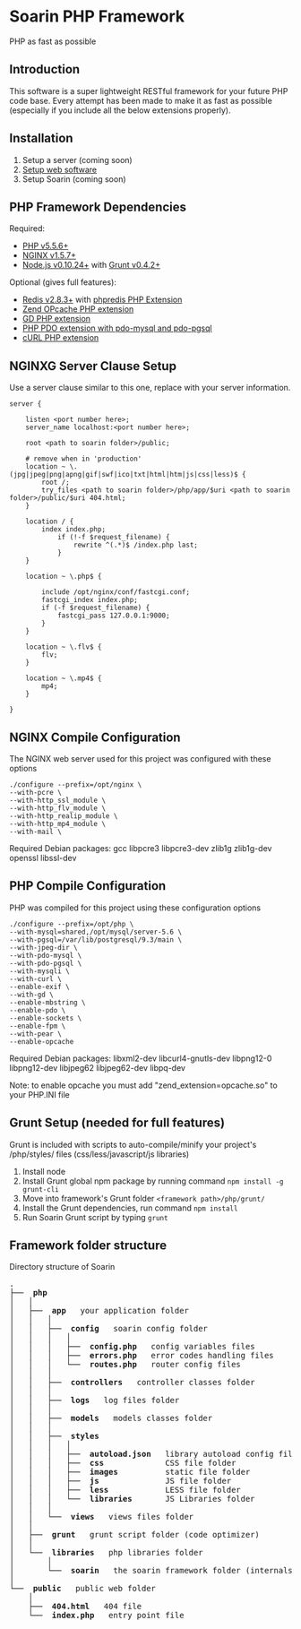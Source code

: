 Soarin PHP Framework
===========================
PHP as fast as possible

Introduction
-----------------------------

This software is a super lightweight RESTful framework for your future PHP code base. Every attempt has been made to make it as fast as possible (especially if you include all the below extensions properly).

Installation
-----------------------------

1. Setup a server (coming soon)
2. [Setup web software](https://github.com/charleshross/soarin/wiki/Setup-web-server)
3. Setup Soarin (coming soon)

PHP Framework Dependencies
-----------------------------

Required:

* [PHP v5.5.6+](http://www.php.net/)
* [NGINX v1.5.7+](http://nginx.org/)
* [Node.js v0.10.24+](http://www.nodejs.org) with [Grunt v0.4.2+](http://gruntjs.com/)

Optional (gives full features):

* [Redis v2.8.3+](http://redis.io/) with [phpredis PHP Extension](https://github.com/nicolasff/phpredis)
* [Zend OPcache PHP extension](http://us2.php.net/opcache)
* [GD PHP extension](http://php.net/manual/en/book.image.php)
* [PHP PDO extension with pdo-mysql and pdo-pgsql](http://www.php.net/manual/en/book.pdo.php)
* [cURL PHP extension](http://php.net/manual/en/book.curl.php)

NGINXG Server Clause Setup
-----------------------------
Use a server clause similar to this one, replace <items like this> with your server information.
	
	server {

		listen <port number here>;
		server_name localhost:<port number here>;
		
		root <path to soarin folder>/public;
	    
		# remove when in 'production'
		location ~ \.(jpg|jpeg|png|apng|gif|swf|ico|txt|html|htm|js|css|less)$ {
			root /;
			try_files <path to soarin folder>/php/app/$uri <path to soarin folder>/public/$uri 404.html;
		}
		
		location / {
			index index.php;
				if (!-f $request_filename) {
					rewrite ^(.*)$ /index.php last;
				}
		}

		location ~ \.php$ {

			include /opt/nginx/conf/fastcgi.conf;
			fastcgi_index index.php;
			if (-f $request_filename) {
				fastcgi_pass 127.0.0.1:9000;
			}
		}
		
		location ~ \.flv$ {
			flv;
		}
		
		location ~ \.mp4$ {
			mp4;
		}

	}

NGINX Compile Configuration
-----------------------------
The NGINX web server used for this project was configured with these options

	./configure --prefix=/opt/nginx \
	--with-pcre \
	--with-http_ssl_module \
	--with-http_flv_module \
	--with-http_realip_module \
	--with-http_mp4_module \
	--with-mail \

Required Debian packages: gcc libpcre3 libpcre3-dev zlib1g zlib1g-dev openssl libssl-dev

PHP Compile Configuration
-----------------------------
PHP was compiled for this project using these configuration options

	./configure --prefix=/opt/php \
	--with-mysql=shared,/opt/mysql/server-5.6 \
	--with-pgsql=/var/lib/postgresql/9.3/main \
	--with-jpeg-dir \
	--with-pdo-mysql \
	--with-pdo-pgsql \
	--with-mysqli \
	--with-curl \
	--enable-exif \
	--with-gd \
	--enable-mbstring \
	--enable-pdo \
	--enable-sockets \
	--enable-fpm \
	--with-pear \
	--enable-opcache

Required Debian packages: libxml2-dev libcurl4-gnutls-dev libpng12-0 libpng12-dev libjpeg62 libjpeg62-dev libpq-dev

Note: to enable opcache you must add "zend_extension=opcache.so" to your PHP.INI file

Grunt Setup (needed for full features)
-----------------------------
Grunt is included with scripts to auto-compile/minify your project's /php/styles/ files (css/less/javascript/js libraries)

1. Install node
2. Install Grunt global npm package by running command `npm install -g grunt-cli`
3. Move into framework's Grunt folder `<framework path>/php/grunt/`
4. Install the Grunt dependencies, run command `npm install`
5. Run Soarin Grunt script by typing `grunt`

Framework folder structure
-----------------------------
Directory structure of Soarin

<pre>
.
├── <b> php </b>
│   │   
│   ├── <b> app </b>  your application folder
│   │   │   
│   │   ├── <b> config </b>  soarin config folder
│   │   │   │   
│   │   │   ├── <b> config.php </b>  config variables files
│   │   │   ├── <b> errors.php </b>  error codes handling files
│   │   │   └── <b> routes.php </b>  router config files
│   │   │   
│   │   ├── <b> controllers </b>  controller classes folder
│   │   │   
│   │   ├── <b> logs </b>  log files folder
│   │   │   
│   │   ├── <b> models </b>  models classes folder
│   │   │   
│   │   ├── <b> styles </b>
│   │   │   │
│   │   │   ├── <b> autoload.json </b>  library autoload config file
│   │   │   ├── <b> css </b>  			CSS file folder
│   │   │   ├── <b> images </b>  		static file folder
│   │   │   ├── <b> js </b>  			JS file folder
│   │   │   ├── <b> less </b>  			LESS file folder
│   │   │   └── <b> libraries </b>  	JS Libraries folder
│   │   │   
│   │   └── <b> views </b>  views files folder
│   │   
│   ├── <b> grunt </b>  grunt script folder (code optimizer)
│   │   
│   └── <b> libraries </b>  php libraries folder
│       │  
│       └── <b> soarin </b>  the soarin framework folder (internals)
│   
└── <b> public </b>  public web folder
    │  
    ├── <b> 404.html </b>  404 file
    └── <b> index.php </b>  entry point file

</pre>